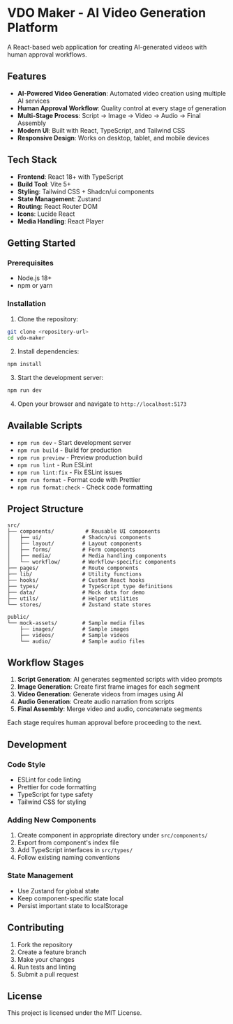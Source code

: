# VDO Maker - AI Video Generation Platform

A React-based web application for creating AI-generated videos with human approval workflows.

## Features

- **AI-Powered Video Generation**: Automated video creation using multiple AI services
- **Human Approval Workflow**: Quality control at every stage of generation
- **Multi-Stage Process**: Script → Image → Video → Audio → Final Assembly
- **Modern UI**: Built with React, TypeScript, and Tailwind CSS
- **Responsive Design**: Works on desktop, tablet, and mobile devices

## Tech Stack

- **Frontend**: React 18+ with TypeScript
- **Build Tool**: Vite 5+
- **Styling**: Tailwind CSS + Shadcn/ui components
- **State Management**: Zustand
- **Routing**: React Router DOM
- **Icons**: Lucide React
- **Media Handling**: React Player

## Getting Started

### Prerequisites

- Node.js 18+
- npm or yarn

### Installation

1. Clone the repository:

```bash
git clone <repository-url>
cd vdo-maker
```

2. Install dependencies:

```bash
npm install
```

3. Start the development server:

```bash
npm run dev
```

4. Open your browser and navigate to `http://localhost:5173`

## Available Scripts

- `npm run dev` - Start development server
- `npm run build` - Build for production
- `npm run preview` - Preview production build
- `npm run lint` - Run ESLint
- `npm run lint:fix` - Fix ESLint issues
- `npm run format` - Format code with Prettier
- `npm run format:check` - Check code formatting

## Project Structure

```
src/
├── components/          # Reusable UI components
│   ├── ui/             # Shadcn/ui components
│   ├── layout/         # Layout components
│   ├── forms/          # Form components
│   ├── media/          # Media handling components
│   └── workflow/       # Workflow-specific components
├── pages/              # Route components
├── lib/                # Utility functions
├── hooks/              # Custom React hooks
├── types/              # TypeScript type definitions
├── data/               # Mock data for demo
├── utils/              # Helper utilities
└── stores/             # Zustand state stores

public/
└── mock-assets/        # Sample media files
    ├── images/         # Sample images
    ├── videos/         # Sample videos
    └── audio/          # Sample audio files
```

## Workflow Stages

1. **Script Generation**: AI generates segmented scripts with video prompts
2. **Image Generation**: Create first frame images for each segment
3. **Video Generation**: Generate videos from images using AI
4. **Audio Generation**: Create audio narration from scripts
5. **Final Assembly**: Merge video and audio, concatenate segments

Each stage requires human approval before proceeding to the next.

## Development

### Code Style

- ESLint for code linting
- Prettier for code formatting
- TypeScript for type safety
- Tailwind CSS for styling

### Adding New Components

1. Create component in appropriate directory under `src/components/`
2. Export from component's index file
3. Add TypeScript interfaces in `src/types/`
4. Follow existing naming conventions

### State Management

- Use Zustand for global state
- Keep component-specific state local
- Persist important state to localStorage

## Contributing

1. Fork the repository
2. Create a feature branch
3. Make your changes
4. Run tests and linting
5. Submit a pull request

## License

This project is licensed under the MIT License.
